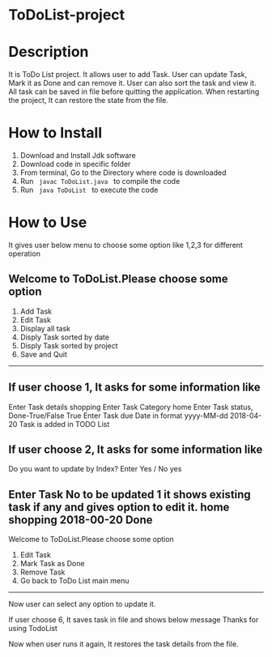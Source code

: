 # ToDoList-project
# Description
It is ToDo List project. It allows user to add Task. User can update Task, Mark it as Done and can remove it. User can also sort the task and view it.
All task can be saved in file before quitting the application.
When restarting the project, It can restore the state from the file.

# How to Install
1. Download and Install Jdk software
2. Download code in specific folder
3. From terminal, Go to the Directory where code is downloaded
4. Run <code> javac ToDoList.java </code> to compile the code
5. Run <code> java ToDoList </code> to execute the code

# How to Use
It gives user below menu to choose some option like 1,2,3 for different operation

Welcome to ToDoList.Please choose some option
-----------------------------------------------
1. Add Task
2. Edit Task
3. Display all task
4. Disply Task sorted by date 
5. Disply Task sorted by project
6. Save and Quit
-----------------------------------------------

If user choose 1, It asks for some information like
----------------------------------------------
Enter Task details
shopping
Enter Task Category
home
Enter Task status, Done-True/False
True
Enter Task due Date in format yyyy-MM-dd 
2018-04-20
Task is added in TODO List

If user choose 2, It asks for some information like
----------------------------------------------

Do you want to update by Index? Enter Yes / No
yes

Enter Task No to be updated
1
it shows existing task if any and gives option to edit it. 
home  shopping  2018-00-20  Done
-----------------------------------------------
Welcome to ToDoList.Please choose some option
1. Edit Task
2. Mark Task as Done
3. Remove Task
4. Go back to ToDo List main menu
-----------------------------------------------

Now user can select any option to update it.

If user choose 6, It saves task in file and shows
below message
Thanks for using TodoList

Now when user runs it again, It restores the task details from the file.
